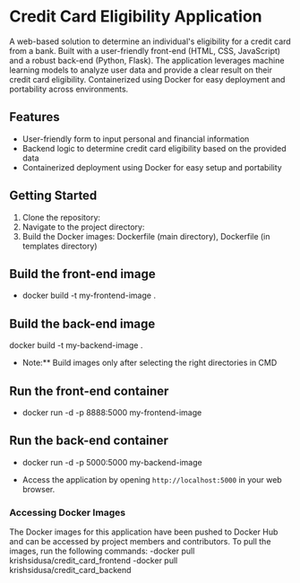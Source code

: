 # Credit Card Eligibility Application

A web-based solution to determine an individual's eligibility for a credit card from a bank. Built with a user-friendly front-end (HTML, CSS, JavaScript) and a robust back-end (Python, Flask). The application leverages machine learning models to analyze user data and provide a clear result on their credit card eligibility. Containerized using Docker for easy deployment and portability across environments.

## Features

- User-friendly form to input personal and financial information
- Backend logic to determine credit card eligibility based on the provided data
- Containerized deployment using Docker for easy setup and portability
  
## Getting Started

1. Clone the repository:
2. Navigate to the project directory:
3. Build the Docker images: Dockerfile (main directory),  Dockerfile (in templates directory)
## Build the front-end image
- docker build -t my-frontend-image .
## Build the back-end image
docker build -t my-backend-image .
- Note:** Build images only after selecting the right directories in CMD
## Run the front-end container
- docker run -d -p 8888:5000 my-frontend-image
## Run the back-end container
- docker run -d -p 5000:5000 my-backend-image

- Access the application by opening `http://localhost:5000` in your web browser.

### Accessing Docker Images

The Docker images for this application have been pushed to Docker Hub and can be accessed by project members and contributors. To pull the images, run the following commands:
-docker pull krishsidusa/credit_card_frontend
-docker pull krishsidusa/credit_card_backend


  

